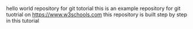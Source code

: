 hello world repository for git totorial this is an example repository for git tuotrial on https://www.w3schools.com
this repository is built step by step in this tutorial
